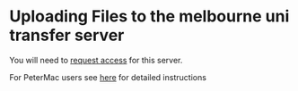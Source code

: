 # Uploading Files to the melbourne uni transfer server 

You will need to [request access](https://atlassian.petermac.org.au/jira/servicedesk/customer/portal/2) for this server.

For PeterMac users see [here](https://atlassian.petermac.org.au/confluence/display/BIOIN/File+Transfer+systems) for detailed instructions

